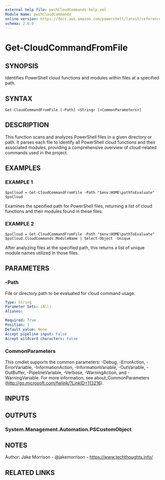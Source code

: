```yaml
---
external help file: pwshCloudCommands-help.xml
Module Name: pwshCloudCommands
online version: https://docs.aws.amazon.com/powershell/latest/reference/
schema: 2.0.0
---
```


# Get-CloudCommandFromFile

## SYNOPSIS
Identifies PowerShell cloud functions and modules within files at a specified path.

## SYNTAX

```
Get-CloudCommandFromFile [-Path] <String> [<CommonParameters>]
```

## DESCRIPTION
This function scans and analyzes PowerShell files in a given directory or path.
It parses each file to identify all PowerShell cloud functions and their associated modules,
providing a comprehensive overview of cloud-related commands used in the project.

## EXAMPLES

### EXAMPLE 1
```
$psCloud = Get-CloudCommandFromFile -Path "$env:HOME\pathToEvaluate"
$psCloud
```

Examines the specified path for PowerShell files, returning a list of cloud functions and their modules found in these files.

### EXAMPLE 2
```
$psCloud = Get-CloudCommandFromFile -Path "$env:HOME\pathToEvaluate"
$psCloud.CloudCommands.ModuleName | Select-Object -Unique
```

After analyzing files at the specified path, this returns a list of unique module names utilized in those files.

## PARAMETERS

### -Path
File or directory path to be evaluated for cloud command usage.

```yaml
Type: String
Parameter Sets: (All)
Aliases:

Required: True
Position: 1
Default value: None
Accept pipeline input: False
Accept wildcard characters: False
```

### CommonParameters
This cmdlet supports the common parameters: -Debug, -ErrorAction, -ErrorVariable, -InformationAction, -InformationVariable, -OutVariable, -OutBuffer, -PipelineVariable, -Verbose, -WarningAction, and -WarningVariable.
For more information, see about_CommonParameters (http://go.microsoft.com/fwlink/?LinkID=113216).

## INPUTS

## OUTPUTS

### System.Management.Automation.PSCustomObject
## NOTES
Author: Jake Morrison - @jakemorrison - https://www.techthoughts.info/

## RELATED LINKS
